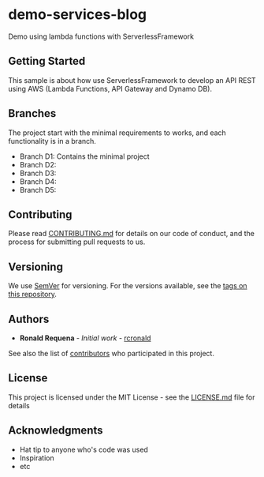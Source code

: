 # demo-services-blog
Demo using lambda functions with ServerlessFramework

## Getting Started
This sample is about how use ServerlessFramework to develop an API REST using AWS (Lambda Functions, API Gateway and Dynamo DB).

## Branches
The project start with the minimal requirements to works, and each functionality is in a branch.

* Branch D1: Contains the minimal project
* Branch D2: 
* Branch D3:
* Branch D4:
* Branch D5:


## Contributing

Please read [CONTRIBUTING.md]() for details on our code of conduct, and the process for submitting pull requests to us.

## Versioning

We use [SemVer](http://semver.org/) for versioning. For the versions available, see the [tags on this repository](https://github.com/rcronald/demo-services-blog/tags). 

## Authors

* **Ronald Requena** - *Initial work* - [rcronald](https://github.com/rcronald)

See also the list of [contributors](https://github.com/rcronald/demo-services-blog/contributors) who participated in this project.

## License

This project is licensed under the MIT License - see the [LICENSE.md](LICENSE.md) file for details

## Acknowledgments

* Hat tip to anyone who's code was used
* Inspiration
* etc
